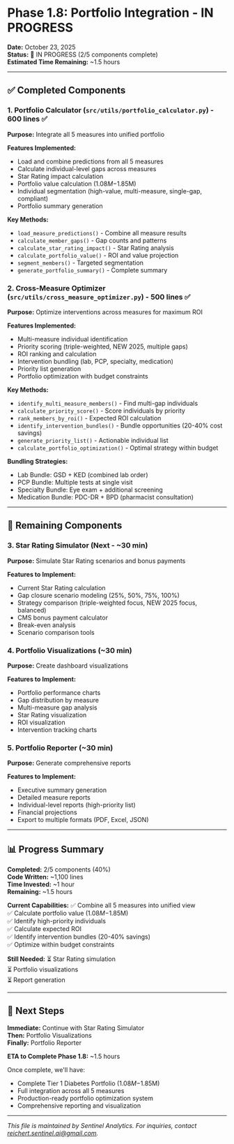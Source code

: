 # Phase 1.8: Portfolio Integration - IN PROGRESS

**Date:** October 23, 2025  
**Status:** 🔄 IN PROGRESS (2/5 components complete)  
**Estimated Time Remaining:** ~1.5 hours

---

## ✅ Completed Components

### 1. Portfolio Calculator (`src/utils/portfolio_calculator.py`) - 600 lines ✅
**Purpose:** Integrate all 5 measures into unified portfolio

**Features Implemented:**
- Load and combine predictions from all 5 measures
- Calculate individual-level gaps across measures
- Star Rating impact calculation
- Portfolio value calculation ($1.08M-$1.85M)
- Individual segmentation (high-value, multi-measure, single-gap, compliant)
- Portfolio summary generation

**Key Methods:**
- `load_measure_predictions()` - Combine all measure results
- `calculate_member_gaps()` - Gap counts and patterns
- `calculate_star_rating_impact()` - Star Rating analysis
- `calculate_portfolio_value()` - ROI and value projection
- `segment_members()` - Targeted segmentation
- `generate_portfolio_summary()` - Complete summary

### 2. Cross-Measure Optimizer (`src/utils/cross_measure_optimizer.py`) - 500 lines ✅
**Purpose:** Optimize interventions across measures for maximum ROI

**Features Implemented:**
- Multi-measure individual identification
- Priority scoring (triple-weighted, NEW 2025, multiple gaps)
- ROI ranking and calculation
- Intervention bundling (lab, PCP, specialty, medication)
- Priority list generation
- Portfolio optimization with budget constraints

**Key Methods:**
- `identify_multi_measure_members()` - Find multi-gap individuals
- `calculate_priority_score()` - Score individuals by priority
- `rank_members_by_roi()` - Expected ROI calculation
- `identify_intervention_bundles()` - Bundle opportunities (20-40% cost savings)
- `generate_priority_list()` - Actionable individual list
- `calculate_portfolio_optimization()` - Optimal strategy within budget

**Bundling Strategies:**
- Lab Bundle: GSD + KED (combined lab order)
- PCP Bundle: Multiple tests at single visit
- Specialty Bundle: Eye exam + additional screening
- Medication Bundle: PDC-DR + BPD (pharmacist consultation)

---

## 🔄 Remaining Components

### 3. Star Rating Simulator (Next - ~30 min)
**Purpose:** Simulate Star Rating scenarios and bonus payments

**Features to Implement:**
- Current Star Rating calculation
- Gap closure scenario modeling (25%, 50%, 75%, 100%)
- Strategy comparison (triple-weighted focus, NEW 2025 focus, balanced)
- CMS bonus payment calculator
- Break-even analysis
- Scenario comparison tools

### 4. Portfolio Visualizations (~30 min)
**Purpose:** Create dashboard visualizations

**Features to Implement:**
- Portfolio performance charts
- Gap distribution by measure
- Multi-measure gap analysis
- Star Rating visualization
- ROI visualization
- Intervention tracking charts

### 5. Portfolio Reporter (~30 min)
**Purpose:** Generate comprehensive reports

**Features to Implement:**
- Executive summary generation
- Detailed measure reports
- Individual-level reports (high-priority list)
- Financial projections
- Export to multiple formats (PDF, Excel, JSON)

---

## 📊 Progress Summary

**Completed:** 2/5 components (40%)  
**Code Written:** ~1,100 lines  
**Time Invested:** ~1 hour  
**Remaining:** ~1.5 hours

**Current Capabilities:**
✅ Combine all 5 measures into unified view  
✅ Calculate portfolio value ($1.08M-$1.85M)  
✅ Identify high-priority individuals  
✅ Calculate expected ROI  
✅ Identify intervention bundles (20-40% savings)  
✅ Optimize within budget constraints  

**Still Needed:**
⏳ Star Rating simulation  
⏳ Portfolio visualizations  
⏳ Report generation  

---

## 🎯 Next Steps

**Immediate:** Continue with Star Rating Simulator  
**Then:** Portfolio Visualizations  
**Finally:** Portfolio Reporter

**ETA to Complete Phase 1.8:** ~1.5 hours

Once complete, we'll have:
- Complete Tier 1 Diabetes Portfolio ($1.08M-$1.85M)
- Full integration across all 5 measures
- Production-ready portfolio optimization system
- Comprehensive reporting and visualization



---
*This file is maintained by Sentinel Analytics. For inquiries, contact reichert.sentinel.ai@gmail.com.*
